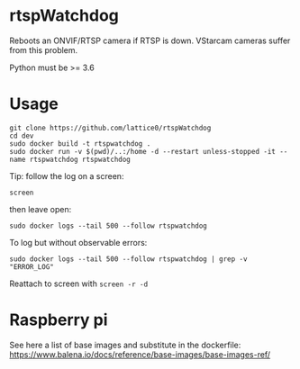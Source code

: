 # rtspWatchdog

Reboots an ONVIF/RTSP camera if RTSP is down. VStarcam cameras suffer from this problem.

Python must be >= 3.6

# Usage

```
git clone https://github.com/lattice0/rtspWatchdog
cd dev
sudo docker build -t rtspwatchdog .
sudo docker run -v $(pwd)/..:/home -d --restart unless-stopped -it --name rtspwatchdog rtspwatchdog
```

Tip: follow the log on a screen:

`screen`

then leave open:

`sudo docker logs --tail 500 --follow rtspwatchdog`

To log but without observable errors:

`sudo docker logs --tail 500 --follow rtspwatchdog | grep -v "ERROR_LOG"`

Reattach to screen with `screen -r -d`

# Raspberry pi

See here a list of base images and substitute in the dockerfile: https://www.balena.io/docs/reference/base-images/base-images-ref/

